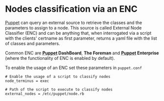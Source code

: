      
           
       
<h1>Nodes classification via an ENC</h1>
       
                            
<p><abbr title="Puppet automation tool">Puppet</abbr> can query an external source to retrieve the classes and the parameters to assign to a node. This source is called External Node Classifier (ENC) and can be anything that, when interrogated via a script with the clients' certname as first parameter, returns a yaml file with the list of classes and parameters.</p>
<p>Common ENC are <strong><abbr title="Puppet automation tool">Puppet</abbr> DashBoard</strong>, <strong>The Foreman</strong> and <strong><abbr title="Puppet automation tool">Puppet</abbr> Enterprise</strong> (where the functionality of ENC is enabled by default).</p>
<p>To enable the usage of an ENC set these parameters in <code><span class="java_plain">puppet</span><span class="java_separator">.</span><span class="java_plain">conf</span></code></p> 
<pre class=" code"><code><span class="java_plain">#&nbsp;</span><span class="java_type">Enable</span><span class="java_plain">&nbsp;the&nbsp;usage&nbsp;of&nbsp;a&nbsp;script&nbsp;to&nbsp;classify&nbsp;nodes</span>
<span class="java_plain">node_terminus&nbsp;</span><span class="java_operator">=</span><span class="java_plain">&nbsp;exec</span>
<span class="java_plain"></span>
<span class="java_plain">#&nbsp;</span><span class="java_type">Path</span><span class="java_plain">&nbsp;of&nbsp;the&nbsp;script&nbsp;to&nbsp;execute&nbsp;to&nbsp;classify&nbsp;nodes&nbsp;</span>
<span class="java_plain">external_nodes&nbsp;</span><span class="java_operator">=</span><span class="java_plain">&nbsp;</span><span class="java_operator">/</span><span class="java_plain">etc</span><span class="java_operator">/</span><span class="java_plain">puppet</span><span class="java_operator">/</span><span class="java_plain">node</span><span class="java_separator">.</span><span class="java_plain">rb</span></code></pre>
